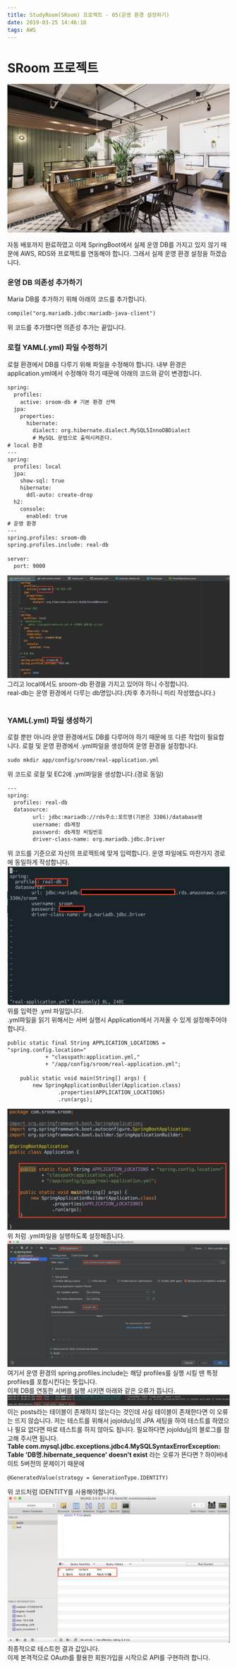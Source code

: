 ```yaml
---
title: StudyRoom(SRoom) 프로젝트 - 05(운영 환경 설정하기)
date: 2019-03-25 14:46:18
tags: AWS
---
```


# SRoom 프로젝트

![images](/images/sroom/studyroom.jpg)<br/>

자동 배포까지 완료하였고 이제 SpringBoot에서 실제 운영 DB를 가지고 있지 않기 때문에 AWS, RDS와 프로젝트를 연동해야 합니다.
그래서 실제 운영 환경 설정을 하겠습니다.
<br/>
### 운영 DB 의존성 추가하기
Maria DB를 추가하기 위해 아래의 코드를 추가합니다.
```
compile("org.mariadb.jdbc:mariadb-java-client")
```
위 코드를 추가했다면 의존성 추가는 끝입니다.
<br/>
### 로컬 YAML(.yml) 파일 수정하기
로컬 환경에서 DB를 다루기 위해 파일을 수정해야 합니다.
내부 환경은 application.yml에서 수정해야 하기 때문에 아래의 코드와 같이 변경합니다.
```
spring:
  profiles:
    active: sroom-db # 기본 환경 선택
  jpa:
    properties:
      hibernate:
        dialect: org.hibernate.dialect.MySQL5InnoDBDialect
        # MySQL 문법으로 출력시켜준다.
# local 환경
---
spring:
  profiles: local
  jpa:
    show-sql: true
    hibernate:
      ddl-auto: create-drop
  h2:
    console:
      enabled: true
# 운영 환경
---
spring.profiles: sroom-db
spring.profiles.include: real-db

server:
  port: 9000
```
![db](/images/sroom/db6.png) 그리고 local에서도 sroom-db 환경을 가지고 있어야 하니 수정합니다.<br/>
real-db는 운영 환경에서 다루는 db명입니다.(차후 추가하니 미리 작성했습니다.)<br/>
<br/>
### YAML(.yml) 파일 생성하기
로컬 뿐만 아니라 운영 환경에서도 DB를 다루어야 하기 때문에 또 다른 작업이 필요합니다.
로컬 및 운영 환경에서 .yml파일을 생성하여 운영 환경을 설정합니다.
```
sudo mkdir app/config/sroom/real-application.yml
```
위 코드로 로컬 및 EC2에 .yml파일을 생성합니다.(경로 동일)<br/>
```
---
spring:
  profiles: real-db
  datasource:
        url: jdbc:mariadb://rds주소:포트명(기본은 3306)/database명
        username: db계정
        password: db계정 비밀번호
        driver-class-name: org.mariadb.jdbc.Driver
```
위 코드를 기준으로 자신의 프로젝트에 맞게 입력합니다.
운영 파일에도 마찬가지 경로에 동일하게 작성합니다.<br/>
![db](/images/sroom/db1.png) 위를 입력한 .yml 파일입니다.<br/>
.yml파일을 읽기 위해서는 서버 실행시 Application에서 가져올 수 있게 설정해주어야 합니다.
```
public static final String APPLICATION_LOCATIONS = "spring.config.location="
            + "classpath:application.yml,"
            + "/app/config/sroom/real-application.yml";

    public static void main(String[] args) {
        new SpringApplicationBuilder(Application.class)
                .properties(APPLICATION_LOCATIONS)
                .run(args);
```
![db](/images/sroom/db5.png) 위 처럼 .yml파일을 실행하도록 설정해줍니다.<br/>
![db](/images/sroom/db2.png) 여기서 운영 환경의 spring.profiles.include는 해당 profiles를 실행 시킬 땐 특정 profiles를 포함시킨다는 뜻입니다.<br/>
이제 DB를 연동한 서버를 실행 시키면 아래와 같은 오류가 뜹니다.
![db](/images/sroom/db3.png) 이는 posts라는 테이블이 존재하지 않는다는 것인데 사실 테이블이 존재한다면 이 오류는 뜨지 않습니다.
저는 테스트를 위해서 jojoldu님의 JPA 세팅을 하여 테스트를 하였으나 필요 없다면 따로 테스트를 하지 않아도 됩니다.
필요하다면 jojoldu님의 블로그를 참고해 주시면 됩니다.
<br/>
**Table com.mysql.jdbc.exceptions.jdbc4.MySQLSyntaxErrorException: Table 'DB명.hibernate_sequence' doesn't exist** 라는 오류가 뜬다면 ? 하이버네이트 5버전의 문제이기 때문에 
```
@GeneratedValue(strategy = GenerationType.IDENTITY)
```
위 코드처럼 IDENTITY를 사용해야합니다.<br/>
![db](/images/sroom/db4.png) 최종적으로 테스트한 결과 값입니다.
<br/>
이제 본격적으로 OAuth를 활용한 회원가입을 시작으로 API를 구현하려 합니다.